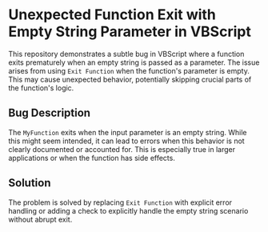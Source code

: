 # Unexpected Function Exit with Empty String Parameter in VBScript

This repository demonstrates a subtle bug in VBScript where a function exits prematurely when an empty string is passed as a parameter. The issue arises from using `Exit Function` when the function's parameter is empty. This may cause unexpected behavior, potentially skipping crucial parts of the function's logic.

## Bug Description

The `MyFunction` exits when the input parameter is an empty string. While this might seem intended, it can lead to errors when this behavior is not clearly documented or accounted for. This is especially true in larger applications or when the function has side effects.

## Solution

The problem is solved by replacing `Exit Function` with explicit error handling or adding a check to explicitly handle the empty string scenario without abrupt exit.